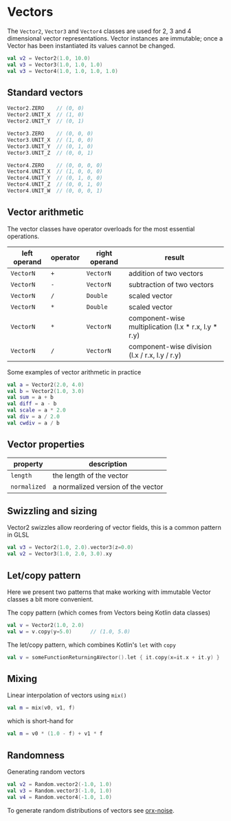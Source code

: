  
 # Vectors
The `Vector2`, `Vector3` and `Vector4` classes are used for 2, 3 and 4 dimensional vector representations. Vector instances are immutable; once a Vector has been instantiated its values cannot be changed.

```kotlin
val v2 = Vector2(1.0, 10.0)
val v3 = Vector3(1.0, 1.0, 1.0)
val v3 = Vector4(1.0, 1.0, 1.0, 1.0)
```

## Standard vectors

```kotlin
Vector2.ZERO    // (0, 0)
Vector2.UNIT_X  // (1, 0)
Vector2.UNIT_Y  // (0, 1)

Vector3.ZERO    // (0, 0, 0)
Vector3.UNIT_X  // (1, 0, 0)
Vector3.UNIT_Y  // (0, 1, 0)
Vector3.UNIT_Z  // (0, 0, 1)

Vector4.ZERO    // (0, 0, 0, 0)
Vector4.UNIT_X  // (1, 0, 0, 0)
Vector4.UNIT_Y  // (0, 1, 0, 0)
Vector4.UNIT_Z  // (0, 0, 1, 0)
Vector4.UNIT_W  // (0, 0, 0, 1)
```

## Vector arithmetic
The vector classes have operator overloads for the most essential operations.

left operand | operator | right operand | result
-------------|----------|---------------|---------------------------
`VectorN`    | `+`      | `VectorN`     | addition of two vectors
`VectorN`    | `-`      | `VectorN`     | subtraction of two vectors
`VectorN`    | `/`      | `Double`      | scaled vector
`VectorN`    | `*`      | `Double`      | scaled vector
`VectorN`    | `*`      | `VectorN`     | component-wise multiplication (l.x * r.x, l.y * r.y)
`VectorN`    | `/`      | `VectorN`     | component-wise division (l.x / r.x, l.y / r.y)

Some examples of vector arithmetic in practice
```kotlin
val a = Vector2(2.0, 4.0)
val b = Vector2(1.0, 3.0)
val sum = a + b
val diff = a - b
val scale = a * 2.0
val div = a / 2.0
val cwdiv = a / b
```

## Vector properties

property     | description
-------------|-------------------------
`length`     | the length of the vector
`normalized` | a normalized version of the vector

## Swizzling and sizing

Vector2 swizzles allow reordering of vector fields, this is a common pattern in GLSL

```kotlin
val v3 = Vector2(1.0, 2.0).vector3(z=0.0)
val v2 = Vector3(1.0, 2.0, 3.0).xy
```

## Let/copy pattern

Here we present two patterns that make working with immutable Vector classes a bit more convenient.

The copy pattern (which comes from Vectors being Kotlin data classes)

```kotlin
val v = Vector2(1.0, 2.0)
val w = v.copy(y=5.0)      // (1.0, 5.0)
```

The let/copy pattern, which combines Kotlin's `let` with `copy`

```kotlin
val v = someFunctionReturningAVector().let { it.copy(x=it.x + it.y) }
```

## Mixing

Linear interpolation of vectors using `mix()`

```kotlin
val m = mix(v0, v1, f)
```

which is short-hand for
```kotlin
val m = v0 * (1.0 - f) + v1 * f
```

## Randomness

Generating random vectors

```kotlin
val v2 = Random.vector2(-1.0, 1.0)
val v3 = Random.vector3(-1.0, 1.0)
val v4 = Random.vector4(-1.0, 1.0)
```

To generate random distributions of vectors see 
[orx-noise](10_OPENRNDR_Extras/C01_Noise).
 
